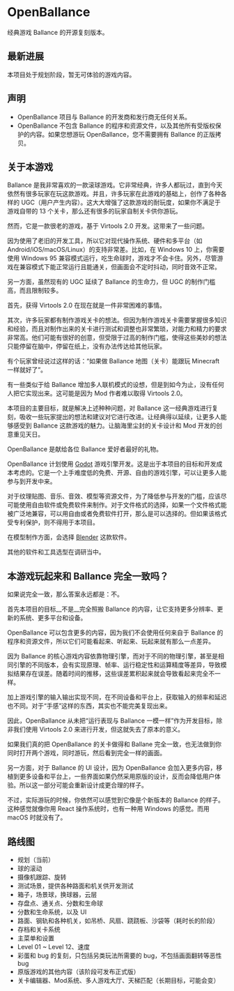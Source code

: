 # OpenBallance

经典游戏 Ballance 的开源复刻版本。



## 最新进展

本项目处于规划阶段，暂无可体验的游戏内容。



## 声明

* OpenBallance 项目与 Ballance 的开发商和发行商无任何关系。
* OpenBallance 不包含 Ballance 的程序和资源文件，以及其他所有受版权保护的内容。如果您想游玩 OpenBallance，您不需要拥有 Ballance 的正版拷贝。



## 关于本游戏

Ballance 是我非常喜欢的一款滚球游戏。它非常经典，许多人都玩过，直到今天依然有很多玩家在玩这款游戏。并且，许多玩家在此游戏的基础上，创作了各种各样的 UGC（用户产生内容）。这大大增强了这款游戏的耐玩度，如果你不满足于游戏自带的 13 个关卡，那么还有很多的玩家自制关卡供你游玩。

然而，它是一款很老的游戏，基于 Virtools 2.0 开发。这带来了一些问题。

因为使用了老旧的开发工具，所以它对现代操作系统、硬件和多平台（如 Android/iOS/macOS/Linux）的支持非常差。比如，在 Windows 10 上，你需要使用 Windows 95 兼容模式运行，吃生命球时，游戏才不会卡住。另外，尽管游戏在兼容模式下能正常运行且能通关，但画面会不定时抖动，同时音效不正常。

另一方面，虽然现有的 UGC 延续了 Ballance 的生命力，但 UGC 的制作门槛高，而且限制较多。

首先，获得 Virtools 2.0 在现在就是一件非常困难的事情。

其次，许多玩家都有制作游戏关卡的想法。但因为制作游戏关卡需要掌握很多知识和经验，而且对制作出来的关卡进行测试和调整也非常繁琐，对能力和精力的要求非常高。他们可能有很好的创意，但受限于过高的制作门槛，使得这些美妙的想法只能停留在脑中，停留在纸上，没有办法传达给其他玩家。

有个玩家曾经说过这样的话：“如果做 Ballance 地图（关卡）能跟玩 Minecraft 一样就好了”。

有一些类似于给 Ballance 增加多人联机模式的设想，但是到如今为止，没有任何人把它实现出来。这可能是因为 Mod 作者难以取得 Virtools 2.0。

本项目的主要目标，就是解决上述种种问题，对 Ballance 这一经典游戏进行复刻，吸收一些玩家提出的想法和建议对它进行改进。让经典得以延续，让更多人能够感受到 Ballance 这款游戏的魅力。让脑海里尘封的关卡设计和 Mod 开发的创意重见天日。

OpenBallance 是献给各位 Ballance 爱好者最好的礼物。

OpenBallance 计划使用 [Godot](https://godotengine.org/) 游戏引擎开发。这是出于本项目的目标和开发成本考虑的。它是一个上手难度低的免费、开源、自由的游戏引擎，可以让更多人能参与到开发中来。

对于纹理贴图、音乐、音效、模型等资源文件，为了降低参与开发的门槛，应该尽可能使用自由软件或免费软件来制作。对于文件格式的选择，如果一个文件格式能被广泛地兼容，可以用自由或者免费软件打开，那么是可以选择的。但如果该格式受专利保护，则不得用于本项目。

在模型制作方面，会选择 [Blender](https://www.blender.org/) 这款软件。

其他的软件和工具选型在调研当中。



## 本游戏玩起来和 Ballance 完全一致吗？

如果说完全一致，那么答案永远都是：不。

首先本项目的目标__不是__完全照搬 Ballance 的内容，让它支持更多分辨率、更新的系统、更多平台和设备。

OpenBallance 可以包含更多的内容，因为我们不会使用任何来自于 Ballance 的程序和资源文件，所以它们可能看起来、听起来、玩起来就有那么一点差异。

因为 Ballance 的核心游戏内容依靠物理引擎，而对于不同的物理引擎，甚至是相同引擎的不同版本，会有实现原理、帧率、运行稳定性和运算精度等差异，导致模拟结果存在误差。随着时间的推移，这些误差累积起来就会导致看起来完全不一样。

加上游戏引擎的输入输出实现不同，在不同设备和平台上，获取输入的频率和延迟也不同。对于“手感”这样的东西，其实也不能完美复现出来。

因此，OpenBallance 从未把“运行表现与 Ballance 一模一样”作为开发目标，除非我们使用 Virtools 2.0 来进行开发，但这就失去了原本的意义。

如果我们真的把 OpenBallance 的关卡做得和 Ballane 完全一致，也无法做到你同时打开两个游戏，同时游玩，然后看到完全一样的画面。

另一方面，对于 Ballance 的 UI 设计，因为 OpenBallance 会加入更多内容，移植到更多设备和平台上，一些界面如果仍然采用原版的设计，反而会降低用户体验。所以这一部分可能会重新设计成更合理的样子。

不过，实际游玩的时候，你依然可以感觉到它像是个新版本的 Ballance 的样子。这种感觉就像你用 React 操作系统时，也有一种用 Windows 的感觉。而用 macOS 时就没有了。



## 路线图

* 规划（当前）
* 球的滚动
* 摄像机跟踪、旋转
* 测试场景，提供各种路面和机关供开发测试
* 箱子，场景球，换球器，云层
* 存盘点、通关点、分数和生命球
* 分数和生命系统，以及 UI
* 路面、钢轨和各种机关，如吊桥、风扇、跷跷板、沙袋等（耗时长的阶段）
* 存档和关卡系统
* 主菜单和设置
* Level 01 ~  Level 12、速度
* 彩蛋和 bug 的复刻，只包括另类玩法所需要的 bug，不包括画面翻转等恶性 bug
* 原版游戏的其他内容（该阶段可发布正式版）
* 关卡编辑器、Mod系统、多人游戏大厅、天梯匹配（长期目标，可能会变）